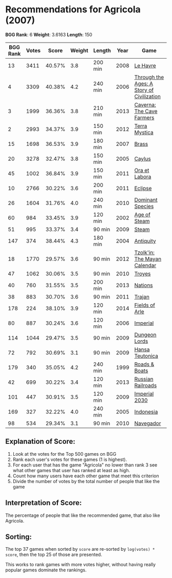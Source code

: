 # Recommendations for Agricola (2007)

__BGG Rank__: 6
__Weight__: 3.6163
__Length__: 150

BGG Rank | Votes |  Score | Weight | Length | Year | Game
---------|-------|--------|--------|--------|------|-----
      13 |  3411 | 40.57% |    3.8 | 200 min | 2008 | [Le Havre](https://boardgamegeek.com/boardgame/35677)
       4 |  3309 | 40.38% |    4.2 | 240 min | 2006 | [Through the Ages: A Story of Civilization](https://boardgamegeek.com/boardgame/25613)
       3 |  1999 | 36.36% |    3.8 | 210 min | 2013 | [Caverna: The Cave Farmers](https://boardgamegeek.com/boardgame/102794)
       2 |  2993 | 34.37% |    3.9 | 150 min | 2012 | [Terra Mystica](https://boardgamegeek.com/boardgame/120677)
      15 |  1698 | 36.53% |    3.9 | 180 min | 2007 | [Brass](https://boardgamegeek.com/boardgame/28720)
      20 |  3278 | 32.47% |    3.8 | 150 min | 2005 | [Caylus](https://boardgamegeek.com/boardgame/18602)
      45 |  1002 | 36.84% |    3.9 | 150 min | 2011 | [Ora et Labora](https://boardgamegeek.com/boardgame/70149)
      10 |  2766 | 30.22% |    3.6 | 200 min | 2011 | [Eclipse](https://boardgamegeek.com/boardgame/72125)
      26 |  1604 | 31.76% |    4.0 | 240 min | 2010 | [Dominant Species](https://boardgamegeek.com/boardgame/62219)
      60 |   984 | 33.45% |    3.9 | 120 min | 2002 | [Age of Steam](https://boardgamegeek.com/boardgame/4098)
      51 |   995 | 33.37% |    3.4 |  90 min | 2009 | [Steam](https://boardgamegeek.com/boardgame/27833)
     147 |   374 | 38.44% |    4.3 | 180 min | 2004 | [Antiquity](https://boardgamegeek.com/boardgame/13122)
      18 |  1770 | 29.57% |    3.6 |  90 min | 2012 | [Tzolk'in: The Mayan Calendar](https://boardgamegeek.com/boardgame/126163)
      47 |  1062 | 30.06% |    3.5 |  90 min | 2010 | [Troyes](https://boardgamegeek.com/boardgame/73439)
      40 |   760 | 31.55% |    3.5 | 200 min | 2013 | [Nations](https://boardgamegeek.com/boardgame/126042)
      38 |   883 | 30.70% |    3.6 |  90 min | 2011 | [Trajan](https://boardgamegeek.com/boardgame/102680)
     178 |   224 | 38.10% |    3.9 | 120 min | 2014 | [Fields of Arle](https://boardgamegeek.com/boardgame/159675)
      80 |   887 | 30.24% |    3.6 | 120 min | 2006 | [Imperial](https://boardgamegeek.com/boardgame/24181)
     114 |  1044 | 29.47% |    3.5 |  90 min | 2009 | [Dungeon Lords](https://boardgamegeek.com/boardgame/45315)
      72 |   792 | 30.69% |    3.1 |  90 min | 2009 | [Hansa Teutonica](https://boardgamegeek.com/boardgame/43015)
     179 |   340 | 35.05% |    4.2 | 240 min | 1999 | [Roads & Boats](https://boardgamegeek.com/boardgame/875)
      42 |   699 | 30.22% |    3.4 | 120 min | 2013 | [Russian Railroads](https://boardgamegeek.com/boardgame/144733)
     101 |   447 | 30.91% |    3.5 | 120 min | 2009 | [Imperial 2030](https://boardgamegeek.com/boardgame/54138)
     169 |   327 | 32.22% |    4.0 | 240 min | 2005 | [Indonesia](https://boardgamegeek.com/boardgame/19777)
      98 |   534 | 29.34% |    3.1 |  90 min | 2010 | [Navegador](https://boardgamegeek.com/boardgame/66589)

## Explanation of Score: ##

1. Look at the votes for the Top 500 games on BGG
2. Rank each user's votes for these games (1 is highest).
3. For each user that has the game "Agricola" no lower than rank 3 see what other games that user has ranked at least as high.
4. Count how many users have each other game that meet this criterion
5. Divide the number of votes by the total number of people that like the game

## Interpretation of Score: ##

The percentage of people that like the recommended game, that also like Agricola.

## Sorting: ##

The top 37 games when sorted by `score` are re-sorted by `log(votes) * score`, then the top 25 of those are presented.

This works to rank games with more votes higher, without having really popular games dominate the rankings.
